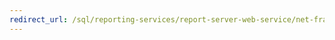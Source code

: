 ```yaml
---
redirect_url: /sql/reporting-services/report-server-web-service/net-framework/building-applications-using-the-web-service-and-the-net-framework
---
```


